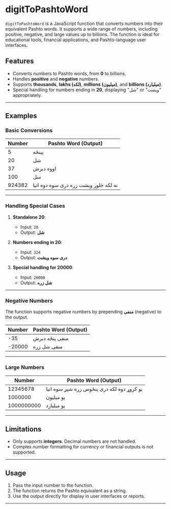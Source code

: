 # digitToPashtoWord

`digitToPashtoWord` is a JavaScript function that converts numbers into their equivalent Pashto words. It supports a wide range of numbers, including positive, negative, and large values up to billions. The function is ideal for educational tools, financial applications, and Pashto-language user interfaces.

## Features

- Converts numbers to Pashto words, from **0** to billions.
- Handles **positive** and **negative** numbers.
- Supports **thousands**, **lakhs (لکه)**, **millions (میلیون)**, and **billions (میلیارد)**.
- Special handling for numbers ending in **20**, displaying "شل" or "ویشت" appropriately.

---

## Examples

### Basic Conversions

| Number | Pashto Word (Output)               |
|--------|------------------------------------|
| 5      | پینځه                             |
| 20     | شل                                |
| 37     | اووه دیرش                          |
| 100    | سل                                |
| 924382 | نه لکه څلور ویشت زره دری سوه دوه اتیا |

---

### Handling Special Cases

1. **Standalone 20**:  
   - Input: `20`  
   - Output: **شل**  

2. **Numbers ending in 20**:  
   - Input: `324`  
   - Output: **دری سوه ویشت**

3. **Special handling for 20000**:  
   - Input: `20000`  
   - Output: **شل زره**

---

### Negative Numbers

The function supports negative numbers by prepending **منفی** (negative) to the output.

| Number  | Pashto Word (Output)        |
|---------|-----------------------------|
| -35     | منفی پنځه دیرش              |
| -20000  | منفی شل زره                 |

---

### Large Numbers

| Number     | Pashto Word (Output)                                 |
|------------|------------------------------------------------------|
| 12345678   | یو کروړ دوه لکه دری پنځوس زره شپږ سوه اتیا            |
| 1000000    | یو میلیون                                            |
| 1000000000 | یو میلیارد                                           |

---

## Limitations

- Only supports **integers**. Decimal numbers are not handled.
- Complex number formatting for currency or financial outputs is not supported.

---

## Usage

1. Pass the input number to the function.
2. The function returns the Pashto equivalent as a string.
3. Use the output directly for display in user interfaces or reports.

---
